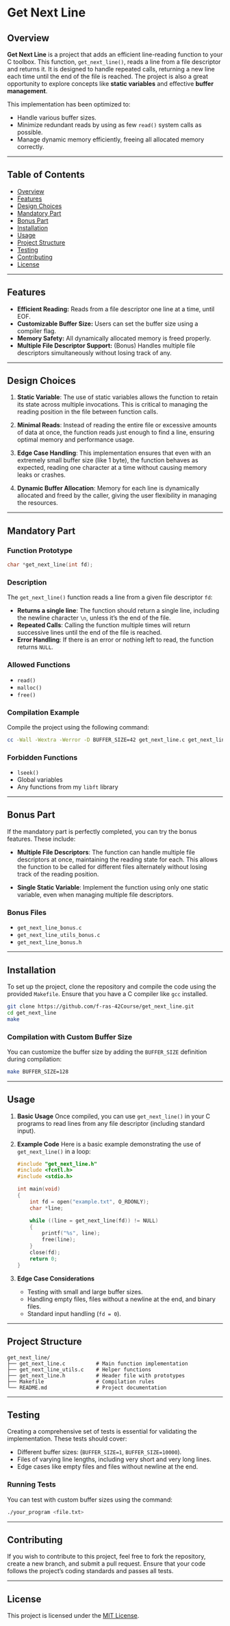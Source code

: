 # Get Next Line

## Overview

**Get Next Line** is a project that adds an efficient line-reading function to your C toolbox. This function, `get_next_line()`, reads a line from a file descriptor and returns it. It is designed to handle repeated calls, returning a new line each time until the end of the file is reached. The project is also a great opportunity to explore concepts like **static variables** and effective **buffer management**.

This implementation has been optimized to:
- Handle various buffer sizes.
- Minimize redundant reads by using as few `read()` system calls as possible.
- Manage dynamic memory efficiently, freeing all allocated memory correctly.

---

## Table of Contents
- [Overview](#overview)
- [Features](#features)
- [Design Choices](#design-choices)
- [Mandatory Part](#mandatory-part)
- [Bonus Part](#bonus-part)
- [Installation](#installation)
- [Usage](#usage)
- [Project Structure](#project-structure)
- [Testing](#testing)
- [Contributing](#contributing)
- [License](#license)

---

## Features

- **Efficient Reading:** Reads from a file descriptor one line at a time, until EOF.
- **Customizable Buffer Size:** Users can set the buffer size using a compiler flag.
- **Memory Safety:** All dynamically allocated memory is freed properly.
- **Multiple File Descriptor Support:** (Bonus) Handles multiple file descriptors simultaneously without losing track of any.

---

## Design Choices

1. **Static Variable**: The use of static variables allows the function to retain its state across multiple invocations. This is critical to managing the reading position in the file between function calls.
   
2. **Minimal Reads**: Instead of reading the entire file or excessive amounts of data at once, the function reads just enough to find a line, ensuring optimal memory and performance usage.
   
3. **Edge Case Handling**: This implementation ensures that even with an extremely small buffer size (like 1 byte), the function behaves as expected, reading one character at a time without causing memory leaks or crashes.

4. **Dynamic Buffer Allocation**: Memory for each line is dynamically allocated and freed by the caller, giving the user flexibility in managing the resources.

---

## Mandatory Part

### Function Prototype
```c
char *get_next_line(int fd);
```

### Description
The `get_next_line()` function reads a line from a given file descriptor `fd`:
- **Returns a single line**: The function should return a single line, including the newline character `\n`, unless it’s the end of the file.
- **Repeated Calls**: Calling the function multiple times will return successive lines until the end of the file is reached.
- **Error Handling**: If there is an error or nothing left to read, the function returns `NULL`.

### Allowed Functions
- `read()`
- `malloc()`
- `free()`

### Compilation Example
Compile the project using the following command:
```bash
cc -Wall -Wextra -Werror -D BUFFER_SIZE=42 get_next_line.c get_next_line_utils.c -o get_next_line
```
### Forbidden Functions
- `lseek()`
- Global variables
- Any functions from my `libft` library

---

## Bonus Part

If the mandatory part is perfectly completed, you can try the bonus features. These include:

- **Multiple File Descriptors**: The function can handle multiple file descriptors at once, maintaining the reading state for each. This allows the function to be called for different files alternately without losing track of the reading position.
  
- **Single Static Variable**: Implement the function using only one static variable, even when managing multiple file descriptors.

### Bonus Files
- `get_next_line_bonus.c`
- `get_next_line_utils_bonus.c`
- `get_next_line_bonus.h`

---

## Installation

To set up the project, clone the repository and compile the code using the provided `Makefile`. Ensure that you have a C compiler like `gcc` installed.

```bash
git clone https://github.com/f-ras-42Course/get_next_line.git
cd get_next_line
make
```

### Compilation with Custom Buffer Size
You can customize the buffer size by adding the `BUFFER_SIZE` definition during compilation:
```bash
make BUFFER_SIZE=128
```
---

## Usage

1. **Basic Usage**
   Once compiled, you can use `get_next_line()` in your C programs to read lines from any file descriptor (including standard input).

2. **Example Code**
   Here is a basic example demonstrating the use of `get_next_line()` in a loop:
   ```c
   #include "get_next_line.h"
   #include <fcntl.h>
   #include <stdio.h>

   int main(void)
   {
       int fd = open("example.txt", O_RDONLY);
       char *line;

       while ((line = get_next_line(fd)) != NULL)
       {
           printf("%s", line);
           free(line);
       }
       close(fd);
       return 0;
   }
   ```

3. **Edge Case Considerations**
   - Testing with small and large buffer sizes.
   - Handling empty files, files without a newline at the end, and binary files.
   - Standard input handling (`fd = 0`).

---

## Project Structure

```plaintext
get_next_line/
├── get_next_line.c          # Main function implementation
├── get_next_line_utils.c    # Helper functions
├── get_next_line.h          # Header file with prototypes
├── Makefile                 # Compilation rules
└── README.md                # Project documentation
```

---

## Testing

Creating a comprehensive set of tests is essential for validating the implementation. These tests should cover:

- Different buffer sizes: (`BUFFER_SIZE=1`, `BUFFER_SIZE=10000`).
- Files of varying line lengths, including very short and very long lines.
- Edge cases like empty files and files without newline at the end.

### Running Tests
You can test with custom buffer sizes using the command:
```bash
./your_program <file.txt>
```
---

## Contributing

If you wish to contribute to this project, feel free to fork the repository, create a new branch, and submit a pull request. Ensure that your code follows the project’s coding standards and passes all tests.

---

## License

This project is licensed under the [MIT License](LICENSE).

